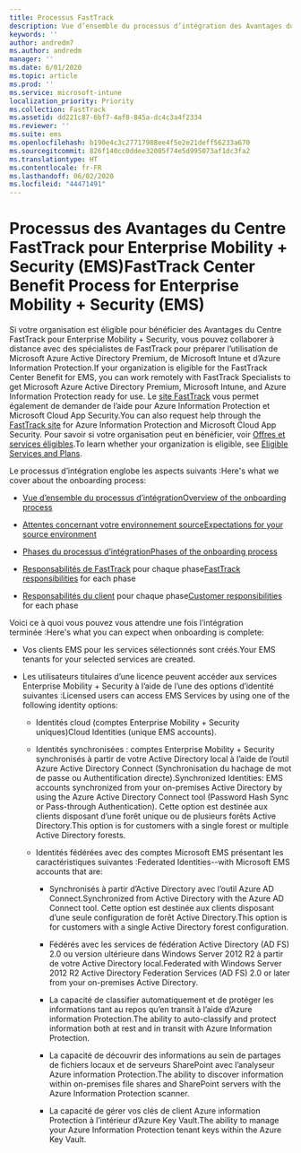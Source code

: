 ```yaml
---
title: Processus FastTrack
description: Vue d’ensemble du processus d’intégration des Avantages du Centre FastTrack
keywords: ''
author: andredm7
ms.author: andredm
manager: ''
ms.date: 6/01/2020
ms.topic: article
ms.prod: ''
ms.service: microsoft-intune
localization_priority: Priority
ms.collection: FastTrack
ms.assetid: dd221c87-6bf7-4af8-845a-dc4c3a4f2334
ms.reviewer: ''
ms.suite: ems
ms.openlocfilehash: b190e4c3c27717988ee4f5e2e21deff56233a670
ms.sourcegitcommit: 826f140cc0ddee32005f74e5d995073af1dc3fa2
ms.translationtype: HT
ms.contentlocale: fr-FR
ms.lasthandoff: 06/02/2020
ms.locfileid: "44471491"
---
```

# <a name="fasttrack-center-benefit-process-for-enterprise-mobility--security-ems"></a><span data-ttu-id="8666f-103">Processus des Avantages du Centre FastTrack pour Enterprise Mobility + Security (EMS)</span><span class="sxs-lookup"><span data-stu-id="8666f-103">FastTrack Center Benefit Process for Enterprise Mobility + Security (EMS)</span></span>
<span data-ttu-id="8666f-104">Si votre organisation est éligible pour bénéficier des Avantages du Centre FastTrack pour Enterprise Mobility + Security, vous pouvez collaborer à distance avec des spécialistes de FastTrack pour préparer l’utilisation de Microsoft Azure Active Directory Premium, de Microsoft Intune et d’Azure Information Protection.</span><span class="sxs-lookup"><span data-stu-id="8666f-104">If your organization is eligible for the FastTrack Center Benefit for EMS, you can work remotely with FastTrack Specialists to get Microsoft Azure Active Directory Premium, Microsoft Intune, and Azure Information Protection ready for use.</span></span> <span data-ttu-id="8666f-105">Le [site FastTrack](https://www.microsoft.com/fasttrack/microsoft-365/ems) vous permet également de demander de l’aide pour Azure Information Protection et Microsoft Cloud App Security.</span><span class="sxs-lookup"><span data-stu-id="8666f-105">You can also request help through the [FastTrack site](https://www.microsoft.com/fasttrack/microsoft-365/ems) for Azure Information Protection and Microsoft Cloud App Security.</span></span> <span data-ttu-id="8666f-106">Pour savoir si votre organisation peut en bénéficier, voir [Offres et services éligibles](M365-eligible-services-and-plans.md).</span><span class="sxs-lookup"><span data-stu-id="8666f-106">To learn whether your organization is eligible, see [Eligible Services and Plans](M365-eligible-services-and-plans.md).</span></span>


<span data-ttu-id="8666f-107">Le processus d’intégration englobe les aspects suivants :</span><span class="sxs-lookup"><span data-stu-id="8666f-107">Here's what we cover about the onboarding process:</span></span>

-   [<span data-ttu-id="8666f-108">Vue d’ensemble du processus d’intégration</span><span class="sxs-lookup"><span data-stu-id="8666f-108">Overview of the onboarding process</span></span>](EMS-fasttrack-benefit-overview.md)

-   [<span data-ttu-id="8666f-109">Attentes concernant votre environnement source</span><span class="sxs-lookup"><span data-stu-id="8666f-109">Expectations for your source environment</span></span>](EMS-source-environment-expectations.md)

-   [<span data-ttu-id="8666f-110">Phases du processus d’intégration</span><span class="sxs-lookup"><span data-stu-id="8666f-110">Phases of the onboarding process</span></span>](EMS-onboarding-phases.md)

-   <span data-ttu-id="8666f-111">[Responsabilités de FastTrack](EMS-fasttrack-responsibilities.md) pour chaque phase</span><span class="sxs-lookup"><span data-stu-id="8666f-111">[FastTrack responsibilities](EMS-fasttrack-responsibilities.md) for each phase</span></span>

-   <span data-ttu-id="8666f-112">[Responsabilités du client](EMS-your-responsibilities.md) pour chaque phase</span><span class="sxs-lookup"><span data-stu-id="8666f-112">[Customer responsibilities](EMS-your-responsibilities.md) for each phase</span></span>

<span data-ttu-id="8666f-113">Voici ce à quoi vous pouvez vous attendre une fois l’intégration terminée :</span><span class="sxs-lookup"><span data-stu-id="8666f-113">Here's what you can expect when onboarding is complete:</span></span>

-   <span data-ttu-id="8666f-114">Vos clients EMS pour les services sélectionnés sont créés.</span><span class="sxs-lookup"><span data-stu-id="8666f-114">Your EMS tenants for your selected services are created.</span></span>

-   <span data-ttu-id="8666f-115">Les utilisateurs titulaires d’une licence peuvent accéder aux services Enterprise Mobility + Security à l’aide de l’une des options d’identité suivantes :</span><span class="sxs-lookup"><span data-stu-id="8666f-115">Licensed users can access EMS Services by using one of the following identity options:</span></span>

    -   <span data-ttu-id="8666f-116">Identités cloud (comptes Enterprise Mobility + Security uniques)</span><span class="sxs-lookup"><span data-stu-id="8666f-116">Cloud Identities (unique EMS accounts).</span></span>

    -   <span data-ttu-id="8666f-117">Identités synchronisées : comptes Enterprise Mobility + Security synchronisés à partir de votre Active Directory local à l’aide de l’outil Azure Active Directory Connect (Synchronisation du hachage de mot de passe ou Authentification directe).</span><span class="sxs-lookup"><span data-stu-id="8666f-117">Synchronized Identities: EMS accounts synchronized from your on-premises Active Directory by using the Azure Active Directory Connect tool (Password Hash Sync or Pass-through Authentication).</span></span> <span data-ttu-id="8666f-118">Cette option est destinée aux clients disposant d’une forêt unique ou de plusieurs forêts Active Directory.</span><span class="sxs-lookup"><span data-stu-id="8666f-118">This option is for customers with a single forest or multiple Active Directory forests.</span></span>

    -   <span data-ttu-id="8666f-119">Identités fédérées avec des comptes Microsoft EMS présentant les caractéristiques suivantes :</span><span class="sxs-lookup"><span data-stu-id="8666f-119">Federated Identities--with Microsoft EMS accounts that are:</span></span>

        -   <span data-ttu-id="8666f-120">Synchronisés à partir d’Active Directory avec l’outil Azure AD Connect.</span><span class="sxs-lookup"><span data-stu-id="8666f-120">Synchronized from Active Directory with the Azure AD Connect tool.</span></span> <span data-ttu-id="8666f-121">Cette option est destinée aux clients disposant d’une seule configuration de forêt Active Directory.</span><span class="sxs-lookup"><span data-stu-id="8666f-121">This option is for customers with a single Active Directory forest configuration.</span></span>

        -   <span data-ttu-id="8666f-122">Fédérés avec les services de fédération Active Directory (AD FS) 2.0 ou version ultérieure dans Windows Server 2012 R2 à partir de votre Active Directory local.</span><span class="sxs-lookup"><span data-stu-id="8666f-122">Federated with Windows Server 2012 R2 Active Directory Federation Services (AD FS) 2.0 or later from your on-premises Active Directory.</span></span>

        -   <span data-ttu-id="8666f-123">La capacité de classifier automatiquement et de protéger les informations tant au repos qu’en transit à l’aide d’Azure information Protection.</span><span class="sxs-lookup"><span data-stu-id="8666f-123">The ability to auto-classify and protect information both at rest and in transit with Azure Information Protection.</span></span> 

        -   <span data-ttu-id="8666f-124">La capacité de découvrir des informations au sein de partages de fichiers locaux et de serveurs SharePoint avec l’analyseur Azure information Protection.</span><span class="sxs-lookup"><span data-stu-id="8666f-124">The ability to discover information within on-premises file shares and SharePoint servers with the Azure Information Protection scanner.</span></span> 

        -   <span data-ttu-id="8666f-125">La capacité de gérer vos clés de client Azure information Protection à l’intérieur d’Azure Key Vault.</span><span class="sxs-lookup"><span data-stu-id="8666f-125">The ability to manage your Azure Information Protection tenant keys within the Azure Key Vault.</span></span> 

